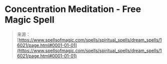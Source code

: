 <!--yml
category: 未分类
date: 2024-06-12 18:55:53
-->

# Concentration Meditation - Free Magic Spell

> 来源：[https://www.spellsofmagic.com/spells/spiritual_spells/dream_spells/16021/page.html#0001-01-01](https://www.spellsofmagic.com/spells/spiritual_spells/dream_spells/16021/page.html#0001-01-01)